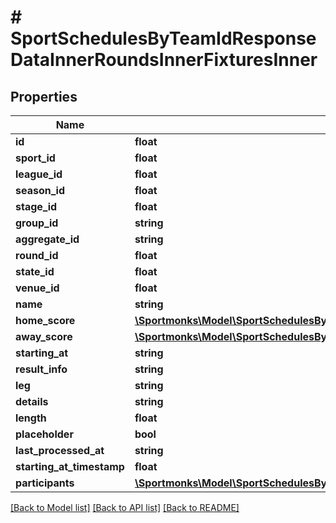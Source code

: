 # # SportSchedulesByTeamIdResponseDataInnerRoundsInnerFixturesInner

## Properties

Name | Type | Description | Notes
------------ | ------------- | ------------- | -------------
**id** | **float** |  | [optional]
**sport_id** | **float** |  | [optional]
**league_id** | **float** |  | [optional]
**season_id** | **float** |  | [optional]
**stage_id** | **float** |  | [optional]
**group_id** | **string** |  | [optional]
**aggregate_id** | **string** |  | [optional]
**round_id** | **float** |  | [optional]
**state_id** | **float** |  | [optional]
**venue_id** | **float** |  | [optional]
**name** | **string** |  | [optional]
**home_score** | [**\Sportmonks\Model\SportSchedulesByTeamIdResponseDataInnerRoundsInnerFixturesInnerHomeScore**](SportSchedulesByTeamIdResponseDataInnerRoundsInnerFixturesInnerHomeScore.md) |  | [optional]
**away_score** | [**\Sportmonks\Model\SportSchedulesByTeamIdResponseDataInnerRoundsInnerFixturesInnerAwayScore**](SportSchedulesByTeamIdResponseDataInnerRoundsInnerFixturesInnerAwayScore.md) |  | [optional]
**starting_at** | **string** |  | [optional]
**result_info** | **string** |  | [optional]
**leg** | **string** |  | [optional]
**details** | **string** |  | [optional]
**length** | **float** |  | [optional]
**placeholder** | **bool** |  | [optional]
**last_processed_at** | **string** |  | [optional]
**starting_at_timestamp** | **float** |  | [optional]
**participants** | [**\Sportmonks\Model\SportSchedulesByTeamIdResponseDataInnerRoundsInnerFixturesInnerParticipantsInner[]**](SportSchedulesByTeamIdResponseDataInnerRoundsInnerFixturesInnerParticipantsInner.md) |  | [optional]

[[Back to Model list]](../../README.md#models) [[Back to API list]](../../README.md#endpoints) [[Back to README]](../../README.md)
